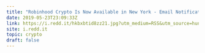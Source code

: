 ```yaml
---
title: "Robinhood Crypto Is Now Available in New York - Email Notification Sent this Morning"
date: 2019-05-23T23:09:33Z
link: https://i.redd.it/hkbxbtid8zz21.jpg?utm_medium=RSS&utm_source=hune
site: i.redd.it
topic: crypto
draft: false
---
```

